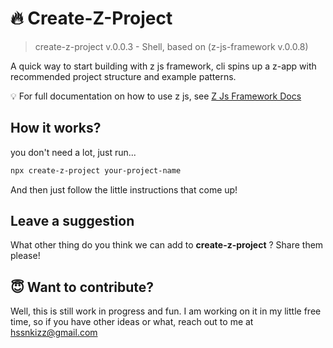 # 🔥 Create-Z-Project

> create-z-project v.0.0.3 - Shell, based on (z-js-framework v.0.0.8)

A quick way to start building with z js framework, cli spins up a z-app with recommended project structure and example patterns.

💡 For full documentation on how to use z js, see [Z Js Framework Docs](https://github.com/Z-Js-Framework/z-js)

## How it works?

you don't need a lot, just run...

``` bash
npx create-z-project your-project-name
```

And then just follow the little instructions that come up!

## Leave a suggestion

What other thing do you think we can add to **create-z-project** ? Share them please!

## 😇 Want to contribute?

Well, this is still work in progress and fun. I am working on it in my little free time, so if you have other ideas or what, reach out to me at [hssnkizz@gmail.com](hssnkizz@gmail.com)
